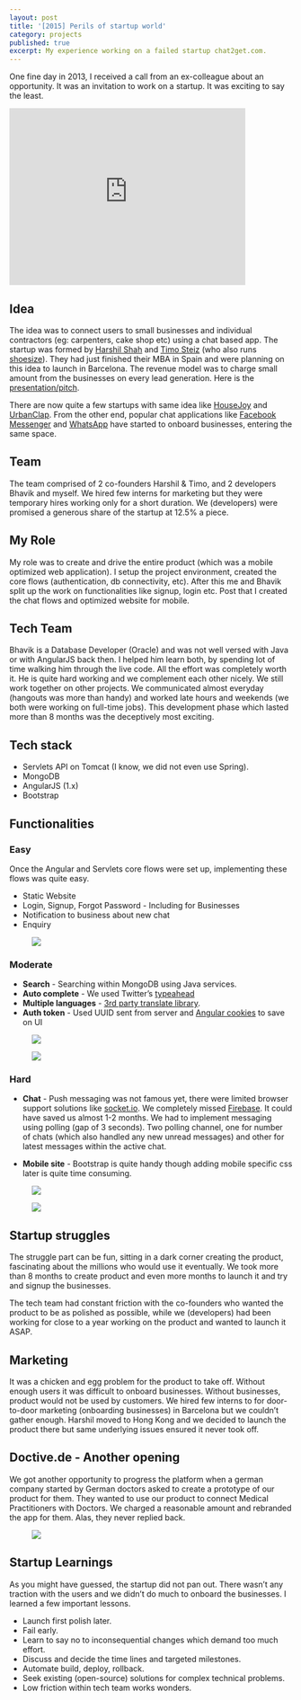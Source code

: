 ```yaml
---
layout: post
title: '[2015] Perils of startup world'
category: projects
published: true
excerpt: My experience working on a failed startup chat2get.com.
---
```


One fine day in 2013, I received a call from an ex-colleague about an opportunity. It was an invitation to work on a startup. It was exciting to say the least. 

<iframe width="420" height="315" src="https://www.youtube.com/embed/0Q2v2BeCb8o" frameborder="0" allowfullscreen></iframe>

## Idea
The idea was to connect users to small businesses and individual contractors (eg: carpenters, cake shop etc) using a chat based app. The startup was formed by [Harshil Shah](https://www.linkedin.com/in/aharshil) and [Timo Steiz](https://www.linkedin.com/in/timosteitz) (who also runs [shoesize](http://shoesize.me)). They had just finished their MBA in Spain and were planning on this idea to launch in Barcelona. The revenue model was to charge small amount from the businesses on every lead generation. Here is the [presentation/pitch](https://drive.google.com/open?id=0BwwLZCExviQsNHpQcVN4MzRQWlhVR1FuYV95ZmlndnAzYi1n). 

There are now quite a few startups with same idea like [HouseJoy](www.housejoy.in/home_services‎) and [UrbanClap](https://www.urbanclap.com/).  From the other end, popular chat applications like [Facebook Messenger](http://thenextweb.com/facebook/2015/12/02/facebook-now-lets-you-chat-with-businesses-via-messenger-on-their-website/#gref) and [WhatsApp](https://techcrunch.com/2016/08/25/whatsapp-plans-to-let-businesses-on-to-its-service-before-the-end-of-the-year/) have started to onboard businesses, entering the same space. 

## Team 
The team comprised of 2 co-founders Harshil & Timo, and 2 developers Bhavik and myself. We hired few interns for marketing but they were temporary hires working only for a short duration. We (developers) were promised a generous share of the startup at 12.5% a piece. 

## My Role
My role was to create and drive the entire product (which was a mobile optimized web application). I setup the project environment, created the core flows (authentication, db connectivity, etc). After this me and Bhavik split up the work on functionalities like signup, login etc. Post that I created the chat flows and optimized website for mobile. 

## Tech Team
Bhavik is a Database Developer (Oracle) and was not well versed with Java or with AngularJS back then. I helped him learn both, by spending lot of time walking him through the live code. All the effort was completely worth it. He is quite hard working and we complement each other nicely. We still work together on other projects. We communicated almost everyday (hangouts was more than handy) and worked late hours and weekends (we both were working on full-time jobs). This development phase which lasted more than 8 months was the deceptively most exciting.

## Tech stack
- Servlets API on Tomcat (I know, we did not even use Spring).
- MongoDB
- AngularJS (1.x)
- Bootstrap

## Functionalities

### Easy 
Once the Angular and Servlets core flows were set up, implementing these flows was quite easy.

- Static Website
- Login, Signup, Forgot Password - Including for Businesses
- Notification to business about new chat
- Enquiry


<figure>
 <a href="{{ site.url }}/images/blog/chat2get/home.png">
   <img src="{{ site.url }}/images/blog/chat2get/home.png">
 </a>
</figure>

 
### Moderate

- **Search** - Searching within MongoDB using Java services. 
- **Auto complete** - We used Twitter’s [typeahead](https://twitter.github.io/typeahead.js/examples/)
- **Multiple languages** - [3rd party translate library](http://github.com/PascalPrecht/angular-translate). 
- **Auth token** - Used UUID sent from server and [Angular cookies](https://docs.angularjs.org/api/ngCookies/service/$cookies) to save on UI


<figure>
 <a href="{{ site.url }}/images/blog/chat2get/search-results.png">
   <img src="{{ site.url }}/images/blog/chat2get/search-results.png">
 </a>
</figure>

<figure>
 <a href="{{ site.url }}/images/blog/chat2get/home-lang2.png">
   <img src="{{ site.url }}/images/blog/chat2get/home-lang2.png">
 </a>
</figure>


### Hard

- **Chat** - Push messaging was not famous yet, there were limited browser support solutions like [socket.io](). We completely missed [Firebase](https://firebase.google.com). It could have saved us almost 1-2 months. We had to implement messaging using polling (gap of 3 seconds). Two polling channel, one for number of chats (which also handled any new unread messages) and other for latest messages within the active chat.

- **Mobile site** - Bootstrap is quite handy though adding mobile specific css later is quite time consuming.


<figure>
 <a href="{{ site.url }}/images/blog/chat2get/user-chat.png">
   <img src="{{ site.url }}/images/blog/chat2get/user-chat.png">
 </a>
</figure>
<figure>
 <a href="{{ site.url }}/images/blog/chat2get/mobile-combine2.png">
   <img src="{{ site.url }}/images/blog/chat2get/mobile-combine2.png">
 </a>
</figure>


## Startup struggles
The struggle part can be fun, sitting in a dark corner creating the product, fascinating about the millions who would use it eventually. We took more than 8 months to create product and even more months to launch it and try and signup the businesses. 

The tech team had constant friction with the co-founders who wanted the product to be as polished as possible, while we (developers) had been working for close to a year working on the product and wanted to launch it ASAP. 

## Marketing 
It was a chicken and egg problem for the product to take off. Without enough users it was difficult to onboard businesses. Without businesses, product would not be used by customers. We hired few interns to for door-to-door marketing (onboarding businesses) in Barcelona but we couldn’t gather enough. Harshil moved to Hong Kong and we decided to launch the product there but same underlying issues ensured it never took off. 

## Doctive.de - Another opening
We got another opportunity to progress the platform when a german company started by German doctors asked to create a prototype of our product for them. They wanted to use our product to connect Medical Practitioners with Doctors. We charged a reasonable amount and rebranded the app for them. Alas, they never replied back.

<figure>
 <a href="{{ site.url }}/images/blog/chat2get/doctive-home.png">
   <img src="{{ site.url }}/images/blog/chat2get/doctive-home.png">
 </a>
</figure>

## Startup Learnings

As you might have guessed, the startup did not pan out. There wasn’t any traction with the users and we didn’t do much to onboard the businesses. I learned a few important lessons.

- Launch first polish later.
- Fail early.
- Learn to say no to inconsequential changes which demand too much effort.
- Discuss and decide the time lines and targeted milestones. 
- Automate build, deploy, rollback.
- Seek existing (open-source) solutions for complex technical problems.
- Low friction within tech team works wonders.

